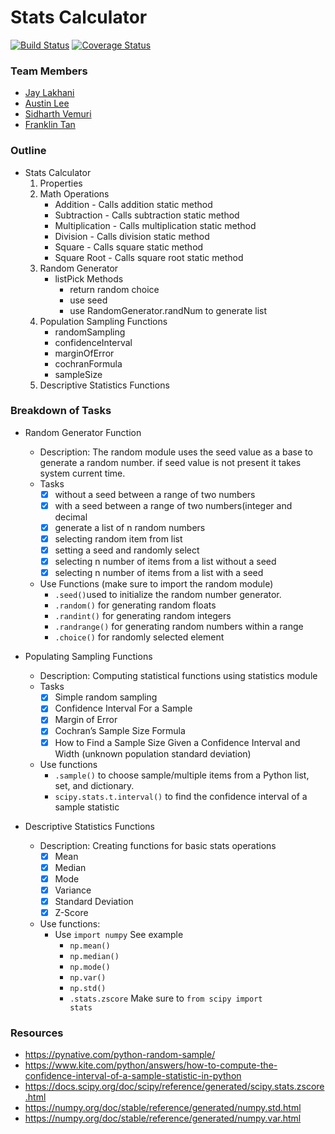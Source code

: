 # Stats Calculator

[![Build Status](https://travis-ci.com/jaylakhani14/statcalc.svg?branch=master)](https://travis-ci.com/jaylakhani14/statcalc)
[![Coverage Status](https://coveralls.io/repos/github/jaylakhani14/statcalc/badge.svg?branch=master)](https://coveralls.io/github/jaylakhani14/statcalc?branch=master)

### Team Members
* [Jay Lakhani](https://github.com/jaylakhani14)
* [Austin Lee](https://github.com/lustinaee)
* [Sidharth Vemuri]() 
* [Franklin Tan](https://github.com/fjt7)

### Outline
* Stats Calculator
    1. Properties
    2. Math Operations
        * Addition - Calls addition static method
        * Subtraction - Calls subtraction static method
        * Multiplication - Calls multiplication static method
        * Division - Calls division static method
        * Square - Calls square static method
        * Square Root - Calls square root static method
    3. Random Generator
        * listPick Methods
            * return random choice
            * use seed
            * use RandomGenerator.randNum to generate list
    4. Population Sampling Functions
        * randomSampling
        * confidenceInterval
        * marginOfError
        * cochranFormula
        * sampleSize
    5. Descriptive Statistics Functions
        

### Breakdown of Tasks
* Random Generator Function
    * Description: The random module uses the seed value as a base to generate a random number. if seed value is not present it takes system current time.
    * Tasks 
        * [x] without a seed between a range of two numbers 
        * [x] with a seed between a range of two numbers(integer and decimal
        * [x] generate a list of n random numbers
        * [x] selecting random item from list 
        * [x] setting a seed and randomly select 
        * [x] selecting n number of items from a list without a seed 
        * [x] selecting n number of items from a list with a seed
    * Use Functions (make sure to import the random module)
        * <code>.seed()</code>used to initialize the random number generator.
        * <code>.random()</code> for generating random floats
        * <code>.randint()</code> for generating random integers
        * <code>.randrange()</code> for generating random numbers within a range
        * <code>.choice()</code> for randomly selected element 
          
* Populating Sampling Functions
    * Description: Computing statistical functions using statistics module
    * Tasks 
        * [x] Simple random sampling
        * [x] Confidence Interval For a Sample 
        * [x] Margin of Error 
        * [x] Cochran’s Sample Size Formula 
        * [x] How to Find a Sample Size Given a Confidence Interval and Width (unknown population standard deviation)
    * Use functions
        * <code>.sample()</code> to choose sample/multiple items from a Python list, set, and dictionary.
        * <code>scipy.stats.t.interval()</code> to find the confidence interval of a sample statistic
                
* Descriptive Statistics Functions
    * Description: Creating functions for basic stats operations
        * [x] Mean
        * [x] Median
        * [x] Mode
        * [x] Variance
        * [x] Standard Deviation
        * [x] Z-Score
    * Use functions:
        * Use <code>import numpy</code> See example
            * <code>np.mean()</code>
            * <code>np.median()</code>
            * <code>np.mode()</code>
            * <code>np.var()</code>
            * <code>np.std()</code>
            * <code>.stats.zscore</code> Make sure to <code>from scipy import stats</code>

<!-- Undordered List -->

### Resources
* https://pynative.com/python-random-sample/
* https://www.kite.com/python/answers/how-to-compute-the-confidence-interval-of-a-sample-statistic-in-python  
* https://docs.scipy.org/doc/scipy/reference/generated/scipy.stats.zscore.html
* https://numpy.org/doc/stable/reference/generated/numpy.std.html
* https://numpy.org/doc/stable/reference/generated/numpy.var.html
